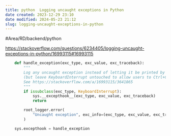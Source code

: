 ```yaml
---
title: python  Logging uncaught exceptions in Python
date created: 2023-12-29 23:10
date modified: 2024-05-23 21:12
slug: logging-uncaught-exceptions-in-python
---
```


#Area/RD/backend/python

https://stackoverflow.com/questions/6234405/logging-uncaught-exceptions-in-python/16993115#16993115



```python
    def handle_exception(exc_type, exc_value, exc_traceback):
        """
        Log any uncaught exception instead of letting it be printed by Python
        (but leave KeyboardInterrupt untouched to allow users to Ctrl+C to stop)
        See https://stackoverflow.com/a/16993115/3641865
        """
        if issubclass(exc_type, KeyboardInterrupt):
            sys.__excepthook__(exc_type, exc_value, exc_traceback)
            return

        root_logger.error(
            "Uncaught exception", exc_info=(exc_type, exc_value, exc_traceback)
        )

    sys.excepthook = handle_exception


```